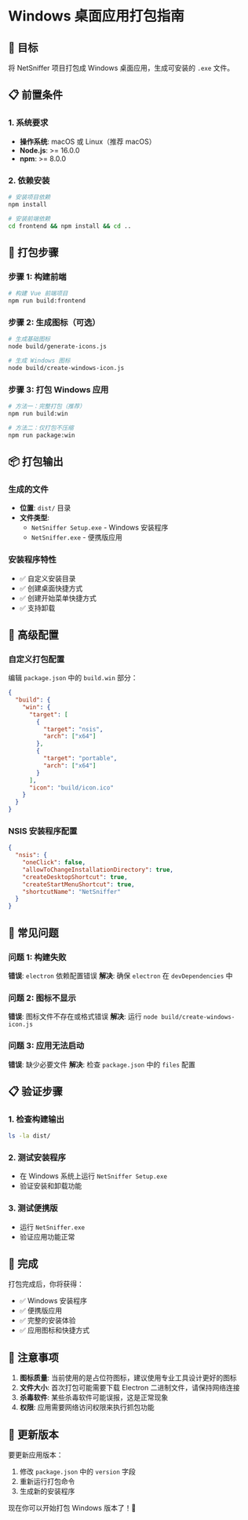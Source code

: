# Windows 桌面应用打包指南

## 🎯 目标

将 NetSniffer 项目打包成 Windows 桌面应用，生成可安装的 `.exe` 文件。

## 📋 前置条件

### 1. 系统要求
- **操作系统**: macOS 或 Linux（推荐 macOS）
- **Node.js**: >= 16.0.0
- **npm**: >= 8.0.0

### 2. 依赖安装
```bash
# 安装项目依赖
npm install

# 安装前端依赖
cd frontend && npm install && cd ..
```

## 🚀 打包步骤

### 步骤 1: 构建前端
```bash
# 构建 Vue 前端项目
npm run build:frontend
```

### 步骤 2: 生成图标（可选）
```bash
# 生成基础图标
node build/generate-icons.js

# 生成 Windows 图标
node build/create-windows-icon.js
```

### 步骤 3: 打包 Windows 应用
```bash
# 方法一：完整打包（推荐）
npm run build:win

# 方法二：仅打包不压缩
npm run package:win
```

## 📦 打包输出

### 生成的文件
- **位置**: `dist/` 目录
- **文件类型**:
  - `NetSniffer Setup.exe` - Windows 安装程序
  - `NetSniffer.exe` - 便携版应用

### 安装程序特性
- ✅ 自定义安装目录
- ✅ 创建桌面快捷方式
- ✅ 创建开始菜单快捷方式
- ✅ 支持卸载

## 🔧 高级配置

### 自定义打包配置
编辑 `package.json` 中的 `build.win` 部分：

```json
{
  "build": {
    "win": {
      "target": [
        {
          "target": "nsis",
          "arch": ["x64"]
        },
        {
          "target": "portable", 
          "arch": ["x64"]
        }
      ],
      "icon": "build/icon.ico"
    }
  }
}
```

### NSIS 安装程序配置
```json
{
  "nsis": {
    "oneClick": false,
    "allowToChangeInstallationDirectory": true,
    "createDesktopShortcut": true,
    "createStartMenuShortcut": true,
    "shortcutName": "NetSniffer"
  }
}
```

## 🐛 常见问题

### 问题 1: 构建失败
**错误**: `electron` 依赖配置错误
**解决**: 确保 `electron` 在 `devDependencies` 中

### 问题 2: 图标不显示
**错误**: 图标文件不存在或格式错误
**解决**: 运行 `node build/create-windows-icon.js`

### 问题 3: 应用无法启动
**错误**: 缺少必要文件
**解决**: 检查 `package.json` 中的 `files` 配置

## 📋 验证步骤

### 1. 检查构建输出
```bash
ls -la dist/
```

### 2. 测试安装程序
- 在 Windows 系统上运行 `NetSniffer Setup.exe`
- 验证安装和卸载功能

### 3. 测试便携版
- 运行 `NetSniffer.exe`
- 验证应用功能正常

## 🎉 完成

打包完成后，你将获得：
- ✅ Windows 安装程序
- ✅ 便携版应用
- ✅ 完整的安装体验
- ✅ 应用图标和快捷方式

## 📝 注意事项

1. **图标质量**: 当前使用的是占位符图标，建议使用专业工具设计更好的图标
2. **文件大小**: 首次打包可能需要下载 Electron 二进制文件，请保持网络连接
3. **杀毒软件**: 某些杀毒软件可能误报，这是正常现象
4. **权限**: 应用需要网络访问权限来执行抓包功能

## 🔄 更新版本

要更新应用版本：
1. 修改 `package.json` 中的 `version` 字段
2. 重新运行打包命令
3. 生成新的安装程序

现在你可以开始打包 Windows 版本了！🎉 